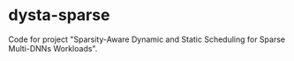 # dysta-sparse
Code for project "Sparsity-Aware Dynamic and Static Scheduling for Sparse Multi-DNNs Workloads".
